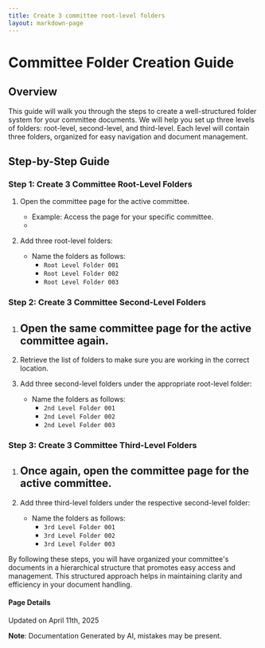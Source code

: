 ```yaml
---
title: Create 3 committee root-level folders
layout: markdown-page
---
```

# Committee Folder Creation Guide

## Overview
This guide will walk you through the steps to create a well-structured folder system for your committee documents. We will help you set up three levels of folders: root-level, second-level, and third-level. Each level will contain three folders, organized for easy navigation and document management.

## Step-by-Step Guide

### Step 1: Create 3 Committee Root-Level Folders
1. Open the committee page for the active committee.
   - Example: Access the page for your specific committee.
   - 
   
2. Add three root-level folders:
   - Name the folders as follows:
     - `Root Level Folder 001`
     - `Root Level Folder 002`
     - `Root Level Folder 003`
   
### Step 2: Create 3 Committee Second-Level Folders
1. Open the same committee page for the active committee again.
   - 

2. Retrieve the list of folders to make sure you are working in the correct location.

3. Add three second-level folders under the appropriate root-level folder:
   - Name the folders as follows:
     - `2nd Level Folder 001`
     - `2nd Level Folder 002`
     - `2nd Level Folder 003`
   
### Step 3: Create 3 Committee Third-Level Folders
1. Once again, open the committee page for the active committee.
   - 

2. Add three third-level folders under the respective second-level folder:
   - Name the folders as follows:
     - `3rd Level Folder 001`
     - `3rd Level Folder 002`
     - `3rd Level Folder 003`

By following these steps, you will have organized your committee's documents in a hierarchical structure that promotes easy access and management. This structured approach helps in maintaining clarity and efficiency in your document handling.

#### Page Details
Updated on April 11th, 2025

**Note**: Documentation Generated by AI, mistakes may be present.